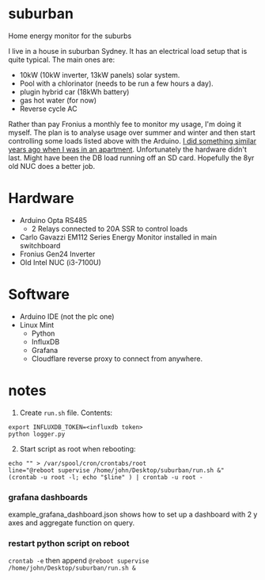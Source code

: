 
# suburban
Home energy monitor for the suburbs

I live in a house in suburban Sydney. It has an electrical load setup that is quite typical. The main ones are: 
- 10kW (10kW inverter, 13kW panels) solar system.
- Pool with a chlorinator (needs to be run a few hours a day).
- plugin hybrid car (18kWh battery)
- gas hot water (for now)
- Reverse cycle AC

Rather than pay Fronius a monthly fee to monitor my usage, I'm doing it myself. The plan is to analyse usage over summer and winter and then start controlling some loads listed above with the Arduino.
[I did something similar years ago when I was in an apartment](https://www.hackster.io/user0813287607/home-energy-monitor-f49f9c). Unfortunately the hardware didn't last. Might have been the DB load running off an SD card. Hopefully the 8yr old NUC does a better job.

# Hardware
- Arduino Opta RS485
  - 2 Relays connected to 20A SSR to control loads
- Carlo Gavazzi EM112 Series Energy Monitor installed in main switchboard
- Fronius Gen24 Inverter
- Old Intel NUC (i3-7100U)

# Software
- Arduino IDE (not the plc one)
- Linux Mint
  - Python
  - InfluxDB
  - Grafana
  - Cloudflare reverse proxy to connect from anywhere.
  
# notes

1. Create `run.sh` file. Contents:
```
export INFLUXDB_TOKEN=<influxdb token>
python logger.py
```
2. Start script as root when rebooting:
```
echo "" > /var/spool/cron/crontabs/root
line="@reboot supervise /home/john/Desktop/suburban/run.sh &"
(crontab -u root -l; echo "$line" ) | crontab -u root -
```

### grafana dashboards
example_grafana_dashboard.json shows how to set up a dashboard with 2 y axes and aggregate function on query.
### restart python script on reboot
`crontab -e`
then append
`@reboot supervise /home/john/Desktop/suburban/run.sh &`


